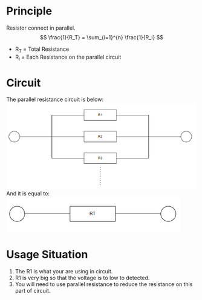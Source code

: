 # Principle
Resistor connect in parallel.
$$
\frac{1}{R_T} = \sum_{i=1}^{n} \frac{1}{R_i}
$$

- R<sub>T</sub> = Total Resistance
- R<sub>i</sub> = Each Resistance on the parallel circuit

# Circuit
The parallel resistance circuit is below:
![Parallel Resistance Circuit](01_Parallel-Resistance/ParaResis_1.png)
And it is equal to:
![Parallel Resistance Circuit](01_Parallel-Resistance/ParaResis_2.png)

# Usage Situation
1. The R1 is what your are using in circuit. 
2. R1 is very big so that the voltage is to low to detected.
3. You will need to use parallel resistance to reduce the resistance on this part of circuit. 